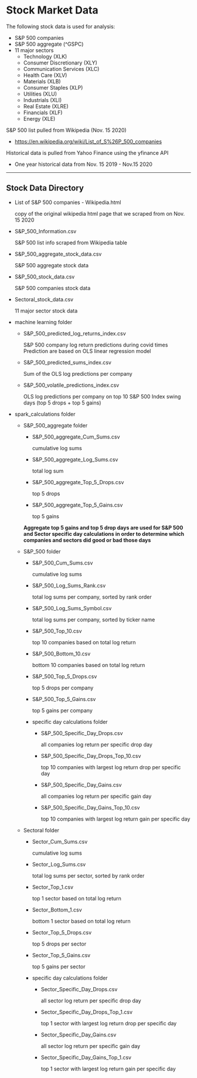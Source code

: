 # Stock Market Data

The following stock data is used for analysis:

- S&P 500 companies
- S&P 500 aggregate (^GSPC)
- 11 major sectors
  - Technology (XLK)
  - Consumer Discretionary (XLY)
  - Communication Services (XLC)
  - Health Care (XLV)
  - Materials (XLB)
  - Consumer Staples (XLP)
  - Utilities (XLU)
  - Industrials (XLI)
  - Real Estate (XLRE)
  - Financials (XLF)
  - Energy (XLE)

S&P 500 list pulled from Wikipedia (Nov. 15 2020)

- <https://en.wikipedia.org/wiki/List_of_S%26P_500_companies>

Historical data is pulled from Yahoo Finance using the yfinance API

- One year historical data from Nov. 15 2019 - Nov.15 2020

___

## Stock Data Directory

- List of S&P 500 companies - Wikipedia.html

  copy of the original wikipedia html page that we scraped from on Nov. 15 2020

- S&P_500_Information.csv

  S&P 500 list info scraped from Wikipedia table

- S&P_500_aggregate_stock_data.csv

  S&P 500 aggregate stock data

- S&P_500_stock_data.csv

  S&P 500 companies stock data

- Sectoral_stock_data.csv

  11 major sector stock data

- machine learning folder
  - S&P_500_predicted_log_returns_index.csv

    S&P 500 company log return predictions during covid times
    Prediction are based on OLS linear regression model

  - S&P_500_predicted_sums_index.csv

    Sum of the OLS log predictions per company

  - S&P_500_volatile_predictions_index.csv

    OLS log predictions per company on top 10 S&P 500 Index swing days (top 5 drops + top 5 gains)

- spark_calculations folder
  - S&P_500_aggregate folder
    - S&P_500_aggregate_Cum_Sums.csv

      cumulative log sums

    - S&P_500_aggregate_Log_Sums.csv

      total log sum

    - S&P_500_aggregate_Top_5_Drops.csv

      top 5 drops

    - S&P_500_aggregate_Top_5_Gains.csv

      top 5 gains

    **Aggregate top 5 gains and top 5 drop days are used for S&P 500 and Sector specific day calculations in order to determine which companies and sectors did good or bad those days**

  - S&P_500 folder
    - S&P_500_Cum_Sums.csv

      cumulative log sums

    - S&P_500_Log_Sums_Rank.csv

      total log sums per company, sorted by rank order

    - S&P_500_Log_Sums_Symbol.csv

      total log sums per company, sorted by ticker name

    - S&P_500_Top_10.csv

      top 10 companies based on total log return

    - S&P_500_Bottom_10.csv

      bottom 10 companies based on total log return

    - S&P_500_Top_5_Drops.csv

      top 5 drops per company

    - S&P_500_Top_5_Gains.csv

      top 5 gains per company

    - specific day calculations folder
      - S&P_500_Specific_Day_Drops.csv

        all companies log return per specific drop day

      - S&P_500_Specific_Day_Drops_Top_10.csv

        top 10 companies with largest log return drop per specific day

      - S&P_500_Specific_Day_Gains.csv

        all companies log return per specific gain day

      - S&P_500_Specific_Day_Gains_Top_10.csv

        top 10 companies with largest log return gain per specific day

  - Sectoral folder
    - Sector_Cum_Sums.csv

      cumulative log sums

    - Sector_Log_Sums.csv

      total log sums per sector, sorted by rank order

    - Sector_Top_1.csv

      top 1 sector based on total log return

    - Sector_Bottom_1.csv

      bottom 1 sector based on total log return

    - Sector_Top_5_Drops.csv

      top 5 drops per sector

    - Sector_Top_5_Gains.csv

      top 5 gains per sector

    - specific day calculations folder
      - Sector_Specific_Day_Drops.csv

        all sector log return per specific drop day

      - Sector_Specific_Day_Drops_Top_1.csv

        top 1 sector with largest log return drop per specific day

      - Sector_Specific_Day_Gains.csv

        all sector log return per specific gain day

      - Sector_Specific_Day_Gains_Top_1.csv

        top 1 sector with largest log return gain per specific day
